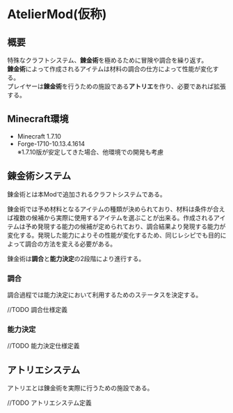 # AtelierMod(仮称)
## 概要
特殊なクラフトシステム、**錬金術**を極めるために冒険や調合を繰り返す。  
**錬金術**によって作成されるアイテムは材料の調合の仕方によって性能が変化する。   
プレイヤーは**錬金術**を行うための施設である**アトリエ**を作り、必要であれば拡張する。

## Minecraft環境
* Minecraft 1.7.10
* Forge-1710-10.13.4.1614  
※1.7.10版が安定してきた場合、他環境での開発も考慮

## 錬金術システム
錬金術とは本Modで追加されるクラフトシステムである。

錬金術では予め材料となるアイテムの種類が決められており、材料は条件が合えば複数の候補から実際に使用するアイテムを選ぶことが出来る。作成されるアイテムは予め発現する能力の候補が定められており、調合結果より発現する能力が変化する。発現した能力によりその性能が変化するため、同じレシピでも目的によって調合の方法を変える必要がある。

錬金術は**調合**と**能力決定**の2段階により進行する。

### 調合
調合過程では能力決定において利用するためのステータスを決定する。

//TODO 調合仕様定義
  

### 能力決定

//TODO 能力決定仕様定義

## アトリエシステム
アトリエとは錬金術を実際に行うための施設である。

//TODO アトリエシステム定義
